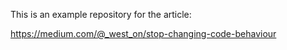 This is an example repository for the article:

https://medium.com/@_west_on/stop-changing-code-behaviour
